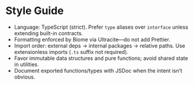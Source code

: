 # Style Guide

- Language: TypeScript (strict). Prefer `type` aliases over `interface` unless extending built-in contracts.
- Formatting enforced by Biome via Ultracite—do not add Prettier.
- Import order: external deps → internal packages → relative paths. Use extensionless imports (`.ts` suffix not required).
- Favor immutable data structures and pure functions; avoid shared state in utilities.
- Document exported functions/types with JSDoc when the intent isn’t obvious.
